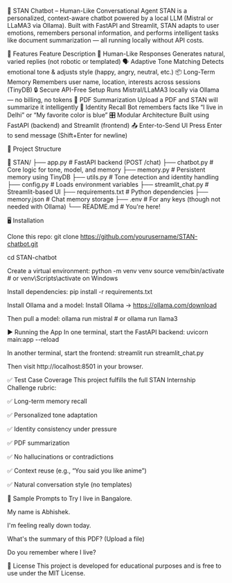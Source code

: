 💬 STAN Chatbot – Human-Like Conversational Agent
STAN is a personalized, context-aware chatbot powered by a local LLM (Mistral or LLaMA3 via Ollama). Built with FastAPI and Streamlit, STAN adapts to user emotions, remembers personal information, and performs intelligent tasks like document summarization — all running locally without API costs.

🚀 Features
Feature	Description
🧠 Human-Like Responses	Generates natural, varied replies (not robotic or templated)
🗣️ Adaptive Tone Matching	Detects emotional tone & adjusts style (happy, angry, neutral, etc.)
📦 Long-Term Memory	Remembers user name, location, interests across sessions (TinyDB)
🔒 Secure API-Free Setup	Runs Mistral/LLaMA3 locally via Ollama — no billing, no tokens
🧾 PDF Summarization	Upload a PDF and STAN will summarize it intelligently
🧠 Identity Recall	Bot remembers facts like “I live in Delhi” or “My favorite color is blue”
🎛 Modular Architecture	Built using FastAPI (backend) and Streamlit (frontend)
📤 Enter-to-Send UI	Press Enter to send message (Shift+Enter for newline)

📂 Project Structure

📁 STAN/
├── app.py                # FastAPI backend (POST /chat)
├── chatbot.py            # Core logic for tone, model, and memory
├── memory.py             # Persistent memory using TinyDB
├── utils.py              # Tone detection and identity handling
├── config.py             # Loads environment variables
├── streamlit_chat.py     # Streamlit-based UI
├── requirements.txt      # Python dependencies
├── memory.json           # Chat memory storage
├── .env                  # For any keys (though not needed with Ollama)
└── README.md             # You're here!

🖥️ Installation

Clone this repo:
git clone https://github.com/yourusername/STAN-chatbot.git

cd STAN-chatbot

Create a virtual environment:
python -m venv venv
source venv/bin/activate   # or venv\Scripts\activate on Windows

Install dependencies:
pip install -r requirements.txt

Install Ollama and a model:
Install Ollama → https://ollama.com/download

Then pull a model:
ollama run mistral   # or ollama run llama3

▶️ Running the App
In one terminal, start the FastAPI backend:
uvicorn main:app --reload

In another terminal, start the frontend:
streamlit run streamlit_chat.py

Then visit http://localhost:8501 in your browser.

✅ Test Case Coverage
This project fulfills the full STAN Internship Challenge rubric:

✅ Long-term memory recall

✅ Personalized tone adaptation

✅ Identity consistency under pressure

✅ PDF summarization

✅ No hallucinations or contradictions

✅ Context reuse (e.g., “You said you like anime”)

✅ Natural conversation style (no templates)

📄 Sample Prompts to Try
I live in Bangalore.

My name is Abhishek.

I'm feeling really down today.

What's the summary of this PDF? (Upload a file)

Do you remember where I live?

📘 License
This project is developed for educational purposes and is free to use under the MIT License.